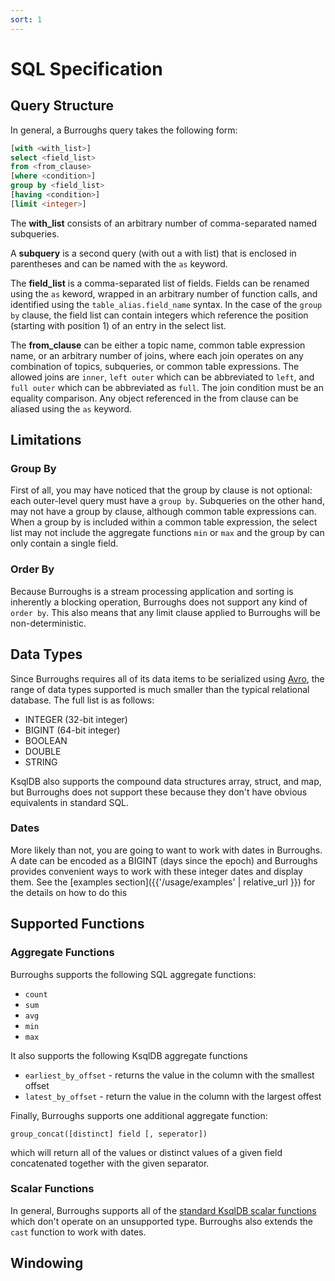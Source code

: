 ```yaml
---
sort: 1
---
```


# SQL Specification

## Query Structure

In general, a Burroughs query takes the following form:

```sql
[with <with_list>]
select <field_list> 
from <from_clause>
[where <condition>]
group by <field_list>
[having <condition>]
[limit <integer>]
```

The **with_list** consists of an arbitrary number of comma-separated named subqueries.

A **subquery** is a second query (with out a with list) that is enclosed in parentheses and can be named with the `as` keyword.

The **field_list** is a comma-separated list of fields. Fields can be renamed using the `as` keword, wrapped in an arbitrary number of function calls, and identified using the `table_alias.field_name` syntax. In the case of the `group by` clause, the field list can contain integers which reference the position (starting with position 1) of an entry in the select list. 

The **from_clause** can be either a topic name, common table expression name, or an arbitrary number of joins, where each join operates on any combination of topics, subqueries, or common table expressions. The allowed joins are `inner`, `left outer` which can be abbreviated to `left`, and `full outer` which can be abbreviated as `full`. The join condition must be an equality comparison. Any object referenced in the from clause can be aliased using the `as` keyword.

## Limitations

### Group By
First of all, you may have noticed that the group by clause is not optional: each outer-level query must have a `group by`. Subqueries on the other hand, may not have a group by clause, although common table expressions can. When a group by is included within a common table expression, the select list may not include the aggregate functions `min` or `max` and the group by can only contain a single field. 

### Order By
Because Burroughs is a stream processing application and sorting is inherently a blocking operation, Burroughs does not support any kind of `order by`. This also means that any limit clause applied to Burroughs will be non-deterministic.  



## Data Types
Since Burroughs requires all of its data items to be serialized using [Avro](https://avro.apache.org/), the range of data types supported is much smaller than the typical relational database. The full list is as follows:

- INTEGER (32-bit integer)
- BIGINT  (64-bit integer)
- BOOLEAN
- DOUBLE
- STRING

KsqlDB also supports the compound data structures array, struct, and map, but Burroughs does not support these because they don't have obvious equivalents in standard SQL. 

### Dates
More likely than not, you are going to want to work with dates in Burroughs. A date can be encoded as a BIGINT (days since the epoch) and Burroughs provides convenient ways to work with these integer dates and display them. See the [examples section]({{'/usage/examples' | relative_url }}) for the details on how to do this

## Supported Functions

### Aggregate Functions 
Burroughs supports the following SQL aggregate functions:
- `count`
- `sum`
- `avg`
- `min`
- `max`

It also supports the following KsqlDB aggregate functions
- `earliest_by_offset` - returns the value in the column with the smallest offset 
- `latest_by_offset` - return the value in the column with the largest offest

Finally, Burroughs supports one additional aggregate function:

`group_concat([distinct] field [, seperator])`

which will return all of the values or distinct values of a given field concatenated together with the given separator. 

### Scalar Functions
In general, Burroughs supports all of the [standard KsqlDB scalar functions](https://docs.ksqldb.io/en/0.10.2-ksqldb/developer-guide/ksqldb-reference/scalar-functions/) which don't operate on an unsupported type. Burroughs also extends the `cast` function to work with dates.


## Windowing
